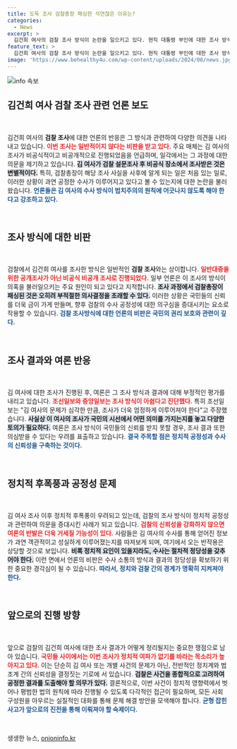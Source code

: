 ```yaml
---
title: 도둑 조사 검찰총장 패싱한 석연찮은 이유는?
categories:
  - News
excerpt: >
  김건희 여사의 검찰 조사 방식이 논란을 일으키고 있다. 현직 대통령 부인에 대한 조사 방식이 일반 국민과 달리 비공식적이며, 검찰총장마저 모르고 진행되어 신뢰 문제를 초래했다. 과연 국민들은 이 조사 결과를 납득할 수 있을까?
feature_text: >
  김건희 여사의 검찰 조사 방식이 논란을 일으키고 있다. 현직 대통령 부인에 대한 조사 방식이 일반 국민과 달리 비공식적이며, 검찰총장마저 모르고 진행되어 신뢰 문제를 초래했다. 과연 국민들은 이 조사 결과를 납득할 수 있을까?
image: 'https://www.behealthy4u.com/wp-content/uploads/2024/06/news.jpg'
---
```


<p><img src="https://www.behealthy4u.com/wp-content/uploads/2024/06/news.jpg" alt="info 속보" /></p>

<h2 data-ke-size="size26">김건희 여사 검찰 조사 관련 언론 보도</h2>

<p data-ke-size="size16">&nbsp;</p>

<p>김건희 여사의 <b>검찰 조사</b>에 대한 언론의 반응은 그 방식과 관련하여 다양한 의견을 나타내고 있습니다. <b><span style="color: #ee2323;">이번 조사는 일반적이지 않다는 비판을 받고 있다.</span></b> 주요 매체는 김 여사의 조사가 비공식적이고 비공개적으로 진행되었음을 언급하며, 일각에서는 그 과정에 대한 의문을 제기하고 있습니다. <b><span style="background-color: #21538527;">김 여사가 검찰 설문조사 후 비공식 장소에서 조사받은 것은 변별적이다.</span></b> 특히, 검찰총장이 해당 조사 사실을 사후에 알게 되는 일은 처음 있는 일로, 이러한 상황이 과연 공정한 수사가 이루어지고 있다고 볼 수 있는지에 대한 논란을 불러왔습니다. <b><span style="color: #1a5490;">언론들은 김 여사의 수사 방식이 법치주의의 원칙에 어긋나지 않도록 해야 한다고 강조하고 있다.</span></b></p>

<p data-ke-size="size16">&nbsp;</p>

<h2 data-ke-size="size26">조사 방식에 대한 비판</h2>

<p data-ke-size="size16">&nbsp;</p>

<p>검찰에서 김건희 여사를 조사한 방식은 일반적인 <b>검찰 조사</b>와는 상이합니다. <b><span style="color: #ee2323;">일반대중을 위한 공개조사가 아닌 비공식 비공개 조사로 진행되었다.</span></b> 일부 언론은 이 조사의 방식이 의혹을 불러일으키는 주요 원인이 되고 있다고 지적합니다. <b><span style="background-color: #21538527;">조사 과정에서 검찰총장이 패싱된 것은 오히려 부적절한 의사결정을 초래할 수 있다.</span></b> 이러한 상황은 국민들의 신뢰를 더욱 금이 가게 만들며, 향후 검찰의 수사 공정성에 대한 의구심을 증대시키는 요소로 작용할 수 있습니다. <b><span style="color: #1a5490;">검찰 조사방식에 대한 언론의 비판은 국민의 권리 보호와 관련이 깊다.</span></b></p>

<p data-ke-size="size16">&nbsp;</p>

<h2 data-ke-size="size26">조사 결과와 여론 반응</h2>

<p data-ke-size="size16">&nbsp;</p>

<p>김 여사에 대한 조사가 진행된 후, 여론은 그 조사 방식과 결과에 대해 부정적인 평가를 내리고 있습니다. <b><span style="color: #ee2323;">조선일보와 중앙일보는 조사 방식이 아쉽다고 진단했다.</span></b> 특히 조선일보는 "김 여사의 문제가 심각한 만큼, 조사가 더욱 엄정하게 이루어져야 한다"고 주장했습니다. <b><span style="background-color: #21538527;">사실상 이 여사의 조사가 국민의 시선에서 어떤 의미를 가지는지를 놓고 다양한 토의가 필요하다.</span></b> 여론은 조사 방식이 국민들의 신뢰를 받지 못할 경우, 조사 결과 또한 의심받을 수 있다는 우려를 표출하고 있습니다. <b><span style="color: #1a5490;">결국 주목할 점은 정치적 공정성과 수사의 신뢰성을 구축하는 것이다.</span></b></p>

<p data-ke-size="size16">&nbsp;</p>

<h2 data-ke-size="size26">정치적 후폭풍과 공정성 문제</h2>

<p data-ke-size="size16">&nbsp;</p>

<p>김 여사 조사 이후 정치적 후폭풍이 우려되고 있는데, 검찰의 조사 방식이 정치적 공정성과 관련하여 의문을 증대시킨 사례가 되고 있습니다. <b><span style="color: #ee2323;">검찰의 신뢰성을 강화하지 않으면 여론의 반발은 더욱 거세질 가능성이 있다.</span></b> 사람들은 김 여사의 수사를 통해 얻어진 정보가 과연 객관적이고 성실하게 이루어졌는지를 따져보게 되며, 여기에서 오는 반작용은 상당할 것으로 보입니다. <b><span style="background-color: #21538527;">비록 정치적 요인이 있을지라도, 수사는 절차적 정당성을 갖추어야 한다.</span></b> 이런 면에서 언론의 비판은 수사 소통의 방식과 결과의 정당성을 확보하기 위한 중요한 경각심이 될 수 있습니다. <b><span style="color: #1a5490;">따라서, 정치와 검찰 간의 경계가 명확히 지켜져야 한다.</span></b></p>

<p data-ke-size="size16">&nbsp;</p>

<h2 data-ke-size="size26">앞으로의 진행 방향</h2>

<p data-ke-size="size16">&nbsp;</p>

<p>앞으로 검찰의 김건희 여사에 대한 조사 결과가 어떻게 정리될지는 중요한 쟁점으로 남아 있습니다. <b><span style="color: #ee2323;">국민들 사이에서는 이번 조사가 정치적 여파가 없기를 바라는 목소리가 높아지고 있다.</span></b> 이는 단순히 김 여사 또는 개별 사건의 문제가 아닌, 전반적인 정치계와 법조계 간의 신뢰성을 결정짓는 기로에 서 있습니다. <b><span style="background-color: #21538527;">검찰은 사건을 종합적으로 고려하여 공정한 결과를 도출해야 할 의무가 있다.</span></b> 결론적으로, 이번 사건이 정치적 영향력에서 벗어나 평범한 법의 원칙에 따라 진행될 수 있도록 다각적인 접근이 필요하며, 모든 사회 구성원을 아우르는 실질적인 대화를 통해 문제 해결 방안을 모색해야 합니다. <b><span style="color: #1a5490;">균형 잡힌 사고가 앞으로의 진전을 통해 이뤄져야 할 숙제이다.</span></b></p>

<p data-ke-size="size16">&nbsp;</p>
생생한 뉴스, <a href="https://onioninfo.kr" rel="dofollow">onioninfo.kr</a>


